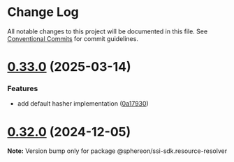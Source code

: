 # Change Log

All notable changes to this project will be documented in this file.
See [Conventional Commits](https://conventionalcommits.org) for commit guidelines.

# [0.33.0](https://github.com/Sphereon-Opensource/SSI-SDK/compare/v0.32.0...v0.33.0) (2025-03-14)

### Features

- add default hasher implementation ([0a17930](https://github.com/Sphereon-Opensource/SSI-SDK/commit/0a179306e0f4ae2c2ffc822b424eccd6a7d8794b))

# [0.32.0](https://github.com/Sphereon-Opensource/SSI-SDK/compare/v0.31.0...v0.32.0) (2024-12-05)

**Note:** Version bump only for package @sphereon/ssi-sdk.resource-resolver
